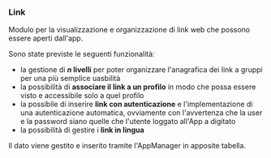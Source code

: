 ### Link
Modulo per la visualizzazione e organizzazione di link web che possono essere aperti dall'app. 

Sono state previste le seguenti funzionalità:
* la gestione di ***n* livelli** per poter organizzare l'anagrafica dei link a gruppi per una più semplice uasbilità
* la possibilità di **associare il link a un profilo** in modo che possa essere visto e accessibile solo a quel profilo
* la possibile di inserire **link con autenticazione** e l'implementazione di una autenticazione automatica, ovviamente con l'avvertenza che la user e la password siano quelle che l'utente loggato all'App a digitato
* la possibilità di gestire i **link in lingua**

Il dato viene gestito e inserito tramite l'AppManager in apposite tabella.

